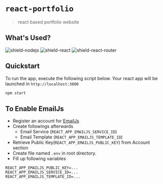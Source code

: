 # `react-portfolio`

> react based portfolio website

## What's Used?

![shield-nodejs][shield-nodejs]
![shield-react][shield-react]
![shield-react-router][shield-react-router]

## Quickstart

To run the app, execute the following script below.  Your react app will be launched in `http://localhost:3000`

```bash
npm start
```

## To Enable EmailJs

- Register an account for [EmailJs][emailJs]
- Create followings afterwards
    - Email Service (`REACT_APP_EMAILJS_SERVICE_ID`)
    - Email Template (`REACT_APP_EMAILJS_TEMPLATE_ID`)
- Retrieve Public Key(`REACT_APP_EMAILJS_PUBLIC_KEY`) from Account section
- Create file named `.env` in root directory.
- Fill up following variables

```
REACT_APP_EMAILJS_PUBLIC_KEY=...
REACT_APP_EMAILJS_SERVICE_ID=...
REACT_APP_EMAILJS_TEMPLATE_ID=...
```


[shield-nodejs]: https://img.shields.io/badge/node.js-16.x-339933?logo=nodedotjs&logoColor=339933&style=flat-square
[shield-react]: https://img.shields.io/badge/react-18.x-61DAFB?logo=react&logoColor=61DAFB&style=flat-square
[shield-react-router]: https://img.shields.io/badge/reactRouter-6.x-CA4245?logo=reactrouter&logoColor=CA4245&style=flat-square
[emailJs]: https://emailjs.com

[youtube]: https://youtu.be/ESHaail1eGc